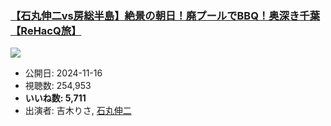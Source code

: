 ### [【石丸伸二vs房総半島】絶景の朝日！廃プールでBBQ！奥深き千葉【ReHacQ旅】](https://www.youtube.com/watch?v=SdPmxChxfZc)
[![](https://img.youtube.com/vi/SdPmxChxfZc/sddefault.jpg)](https://www.youtube.com/watch?v=SdPmxChxfZc)
-   公開日: 2024-11-16
-   視聴数: 254,953
-   **いいね数: 5,711**
-   出演者: 吉木りさ, [石丸伸二](/rehacq_fan/people/石丸伸二 "wikilink")
